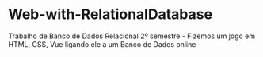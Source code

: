 # Web-with-RelationalDatabase
Trabalho de Banco de Dados Relacional 2º semestre - Fizemos um jogo em HTML, CSS, Vue ligando ele a um Banco de Dados online
